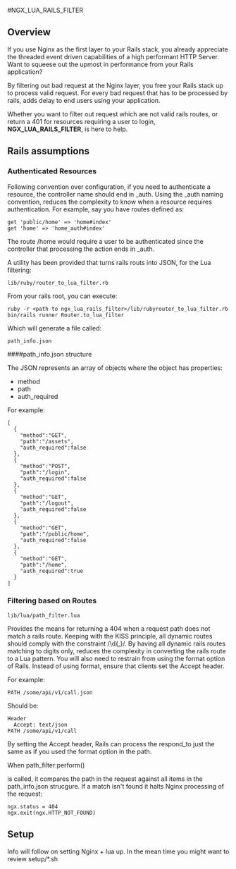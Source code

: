 #NGX_LUA_RAILS_FILTER

## Overview


If you use Nginx as the first layer to your Rails stack, you already appreciate the threaded event driven capabilities of a high performant HTTP Server.  Want to squeese out the upmost in performance from your Rails application?

By filtering out bad request at the Nginx layer, you free your Rails stack up to process valid request.  For every bad request that has to be processed by rails, adds delay to end users using your application.

Whether you want to filter out request which are not valid rails routes, or return a 401 for resources requiring a user to login, **NGX_LUA_RAILS_FILTER**, is here to help.

## Rails assumptions

### Authenticated Resources

Following convention over configuration, if you need to authenticate a resource, the controller name should end in \_auth.  Using the _auth naming convention, reduces the complexity to know when a resource requires authentication.  For example, say you have routes defined as:

    get 'public/home' => 'home#index'
    get 'home' => 'home_auth#index'
    
The route /home would require a user to be authenticated since the controller that processing the action ends in _auth.

A utility has been provided that turns rails routs into JSON, for the Lua filtering:

    lib/ruby/router_to_lua_filter.rb

From your rails root, you can execute:

    ruby -r <path to ngx_lua_rails_filter>/lib/rubyrouter_to_lua_filter.rb bin/rails runner Router.to_lua_filter
    
Which will generate a file called:

    path_info.json

####path_info.json structure

The JSON represents an array of objects where the object has properties:

* method
* path
* auth_required

For example:

    [
      {
        "method":"GET",
        "path":"/assets",
        "auth_required":false
      },
      { 
        "method":"POST",
        "path":"/login",
        "auth_required":false
      },
      {
        "method":"GET",
        "path":"/logout",
        "auth_required":false
      },
      {
        "method":"GET",
        "path":"/public/home",
        "auth_required":false
      },
      {
        "method":"GET",
        "path":"/home",
        "auth_required":true
      }
    ]


### Filtering based on Routes

    lib/lua/path_filter.lua

Provides the means for returning a 404 when a request path does not match a rails route.  Keeping with the KISS principle, all dynamic routes should comply with the constraint /\d{,}/.  By having all dynamic rails routes matching to digits only, reduces the complexity in converting the rails route to a Lua pattern.  You will also need to restrain from using the format option of Rails.  Instead of using format, ensure that clients set the Accept header.  

For example:

    PATH /some/api/v1/call.json
    
Should be:

    Header
      Accept: text/json
    PATH /some/api/v1/call
    
By setting the Accept header, Rails can process the respond_to just the same as if you used the format option in the path.

When 
     path_filter:perform()

is called, it compares the path in the request against all items in the path_info.json strucgure.  If a match isn't found it halts Nginx processing of the request:

    ngx.status = 404
    ngx.exit(ngx.HTTP_NOT_FOUND)
  
 

## Setup

Info will follow on setting Nginx + lua up.  In the mean time you might want to review setup/*.sh

